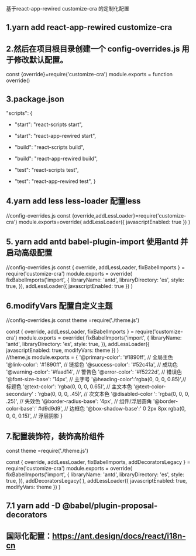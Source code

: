 
基于react-app-rewired customize-cra 的定制化配置
## 1.yarn add react-app-rewired customize-cra
## 2.然后在项目根目录创建一个 config-overrides.js 用于修改默认配置。
 const {override}=require('customize-cra')
 module.exports = function override()
## 3.package.json
 "scripts": {
-   "start": "react-scripts start",
+   "start": "react-app-rewired start",
-   "build": "react-scripts build",
+   "build": "react-app-rewired build",
-   "test": "react-scripts test",
+   "test": "react-app-rewired test",
}
## 4.yarn add less less-loader  配置less
//config-overrides.js
const {override,addLessLoader}=require('customize-cra')
     module.exports=override(
    addLessLoader({
     javascriptEnabled: true
      })
     )


## 5. yarn add antd babel-plugin-import   使用antd 并启动高级配置
//config-overrides.js
 const {
  override,
  addLessLoader,
 fixBabelImports
} = require('customize-cra')
module.exports = override(
  fixBabelImports('import', {
    libraryName: 'antd',
    libraryDirectory: 'es',
    style: true,
  }),
  addLessLoader({
    javascriptEnabled: true
  })
)  

## 6.modifyVars 配置自定义主题
//config-overrides.js
const theme =require('./theme.js')

const {
  override,
  addLessLoader,
  fixBabelImports
} = require('customize-cra')
module.exports = override(
  fixBabelImports('import', {
    libraryName: 'antd',
    libraryDirectory: 'es',
    style: true,
  }),
  addLessLoader({
    javascriptEnabled: true,
    modifyVars: theme
  })
)   
//theme.js
module.exports = {
 '@primary-color': '#1890ff', // 全局主色
'@link-color': '#1890ff', // 链接色
'@success-color': '#52c41a', // 成功色
'@warning-color': '#faad14', // 警告色
'@error-color': '#f5222d', // 错误色
'@font-size-base': '14px', // 主字号
'@heading-color':'rgba(0, 0, 0, 0.85)',// 标题色
'@text-color': 'rgba(0, 0, 0, 0.65)', // 主文本色
'@text-color-secondary' : 'rgba(0, 0, 0, .45)', // 次文本色
'@disabled-color ': 'rgba(0, 0, 0, .25)', // 失效色
'@border-radius-base': '4px', // 组件/浮层圆角
'@border-color-base':' #d9d9d9', // 边框色
'@box-shadow-base':' 0 2px 8px rgba(0, 0, 0, 0.15)', // 浮层阴影
}

## 7.配置装饰符，装饰高阶组件
const theme =require('./theme.js')

const {
  override,
  addLessLoader,
  fixBabelImports,
  addDecoratorsLegacy
} = require('customize-cra')
module.exports = override(
  fixBabelImports('import', {
    libraryName: 'antd',
    libraryDirectory: 'es',
    style: true,
  }),
  addDecoratorsLegacy( ),
  addLessLoader({
    javascriptEnabled: true,
    modifyVars: theme
  })
)  

##  7.1 yarn add -D @babel/plugin-proposal-decorators

## 国际化配置：https://ant.design/docs/react/i18n-cn

